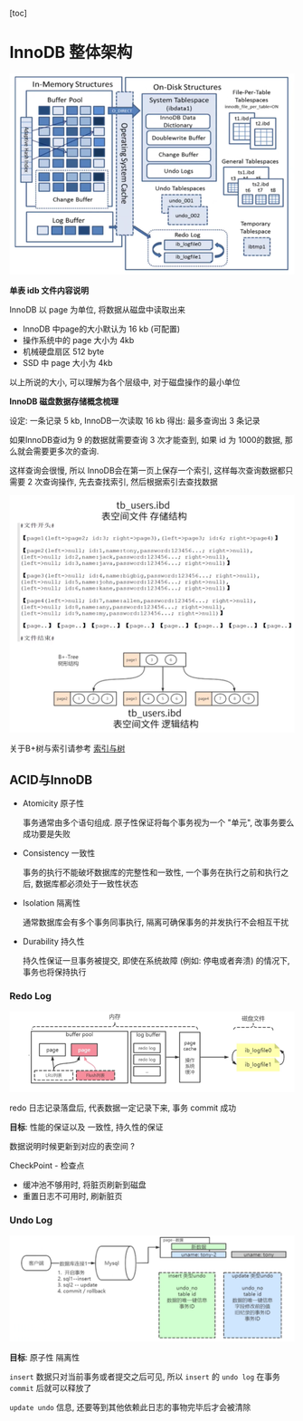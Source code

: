 [toc]



# InnoDB 整体架构



<img src="res/InnoDB整体架构.png" alt="InnoDB整体架构" style="zoom:67%;" />

**单表 idb 文件内容说明**

InnoDB 以 page 为单位, 将数据从磁盘中读取出来

- InnoDB 中page的大小默认为 16 kb (可配置)
- 操作系统中的 page 大小为 4kb
- 机械硬盘扇区 512 byte
- SSD 中 page 大小为 4kb

以上所说的大小, 可以理解为各个层级中, 对于磁盘操作的最小单位



**InnoDB 磁盘数据存储概念梳理**

设定: 一条记录 5 kb, InnoDB一次读取 16 kb 得出: 最多查询出 3 条记录

如果InnoDB查id为 9 的数据就需要查询 3 次才能查到, 如果 id 为 1000的数据, 那么就会需要更多次的查询.

 这样查询会很慢, 所以 InnoDB会在第一页上保存一个索引, 这样每次查询数据都只需要 2 次查询操作, 先去查找索引, 然后根据索引去查找数据



<img src="res/tb_users.png" alt="users" style="zoom:60%;" />

关于B+树与索引请参考 [索引与树](索引与树.md)



## ACID与InnoDB

- Atomicity 原子性

  事务通常由多个语句组成. 原子性保证将每个事务视为一个 "单元", 改事务要么成功要是失败

- Consistency 一致性

  事务的执行不能破坏数据库的完整性和一致性, 一个事务在执行之前和执行之后, 数据库都必须处于一致性状态

- Isolation 隔离性

  通常数据库会有多个事务同事执行, 隔离可确保事务的并发执行不会相互干扰

- Durability 持久性

  持久性保证一旦事务被提交, 即使在系统故障 (例如: 停电或者奔溃) 的情况下, 事务也将保持执行



### Redo Log

![redo log](res/redolog.png)



redo 日志记录落盘后, 代表数据一定记录下来, 事务 commit 成功

**目标**: 性能的保证以及 一致性, 持久性的保证



数据说明时候更新到对应的表空间 ? 

CheckPoint - 检查点

- 缓冲池不够用时, 将脏页刷新到磁盘
- 重置日志不可用时, 刷新脏页



### Undo Log

![nudo log](res/undolog.png)



**目标**: 原子性 隔离性

`insert` 数据只对当前事务或者提交之后可见, 所以 `insert` 的 `undo log` 在事务 `commit` 后就可以释放了

`update undo` 信息, 还要等到其他依赖此日志的事物完毕后才会被清除